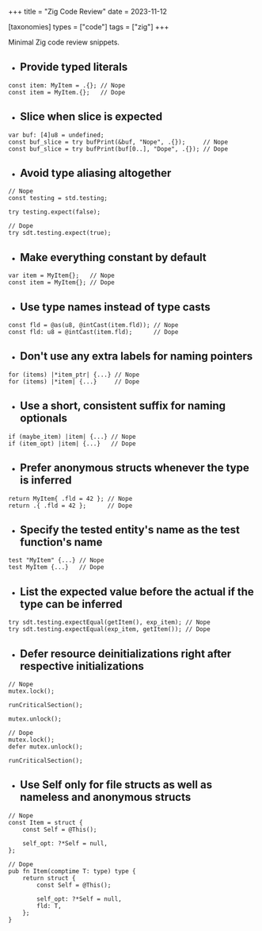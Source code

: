 +++
title = "Zig Code Review"
date = 2023-11-12

[taxonomies]
types = ["code"]
tags = ["zig"]
+++

Minimal Zig code review snippets.

<!-- more -->

- ## Provide typed literals

```zig
const item: MyItem = .{}; // Nope
const item = MyItem.{};   // Dope
```

- ## Slice when slice is expected

```zig
var buf: [4]u8 = undefined;
const buf_slice = try bufPrint(&buf, "Nope", .{});     // Nope
const buf_slice = try bufPrint(buf[0..], "Dope", .{}); // Dope
```

- ## Avoid type aliasing altogether

```zig
// Nope
const testing = std.testing;

try testing.expect(false);

// Dope
try sdt.testing.expect(true);
```

- ## Make everything constant by default

```zig
var item = MyItem{};   // Nope
const item = MyItem{}; // Dope
```

- ## Use type names instead of type casts

```zig
const fld = @as(u8, @intCast(item.fld)); // Nope
const fld: u8 = @intCast(item.fld);      // Dope
```

- ## Don't use any extra labels for naming pointers

```zig
for (items) |*item_ptr| {...} // Nope
for (items) |*item| {...}     // Dope
```

- ## Use a short, consistent suffix for naming optionals

```zig
if (maybe_item) |item| {...} // Nope
if (item_opt) |item| {...}   // Dope
```

- ## Prefer anonymous structs whenever the type is inferred

```zig
return MyItem{ .fld = 42 }; // Nope
return .{ .fld = 42 };      // Dope
```

- ## Specify the tested entity's name as the test function's name

```zig
test "MyItem" {...} // Nope
test MyItem {...}   // Dope
```

- ## List the expected value before the actual if the type can be inferred

```zig
try sdt.testing.expectEqual(getItem(), exp_item); // Nope
try sdt.testing.expectEqual(exp_item, getItem()); // Dope
```

- ## Defer resource deinitializations right after respective initializations

```zig
// Nope
mutex.lock();

runCriticalSection();

mutex.unlock();

// Dope
mutex.lock();
defer mutex.unlock();

runCriticalSection();
```

- ## Use Self only for file structs as well as nameless and anonymous structs

```zig
// Nope
const Item = struct {
    const Self = @This();

    self_opt: ?*Self = null,
};

// Dope
pub fn Item(comptime T: type) type {
    return struct {
        const Self = @This();

        self_opt: ?*Self = null,
        fld: T,
    };
}
```
